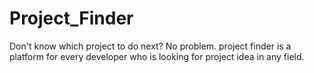 # Project_Finder
Don't know which project to do next? No problem. project finder is a platform for every developer who is looking for project idea in any field.

